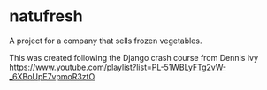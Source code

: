 # natufresh

A project for a company that sells frozen vegetables.

This was created following the Django crash course from Dennis Ivy
https://www.youtube.com/playlist?list=PL-51WBLyFTg2vW-_6XBoUpE7vpmoR3ztO
